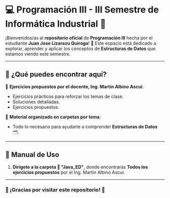 # 💻 Programación III - III Semestre de Informática Industrial 🚀

¡Bienvenidos/as al **repositorio oficial** de **Programación III** hecha por el estudiante **Juan Jose Lizarazu Quiroga**! 🌟 Este espacio está dedicado a explorar, aprender y aplicar los conceptos de **Estructuras de Datos** que estamos viendo este semestre.

---

## 📝 ¿Qué puedes encontrar aquí?

📂 **Ejercicios propuestos por el docente, Ing. Martin Albino Ascui**:  
   - Ejercicios prácticos para reforzar los temas de clase.  
   - Soluciones detalladas.
   - Ejercicios propuestos.

📂 **Material organizado en carpetas por tema**:  
   - Todo lo necesario para ayudarte a comprender **Estructuras de Datos** 🗂️.

---

## 📜 Manual de Uso

1. **Dirígete a la carpeta 📁 "Java_ED"**, donde encontrarás **Todos los ejercicios propuestos** por el Ing. Martin Albino Ascui.  

---

### 🌟 ¡Gracias por visitar este repositorio! 🌟
